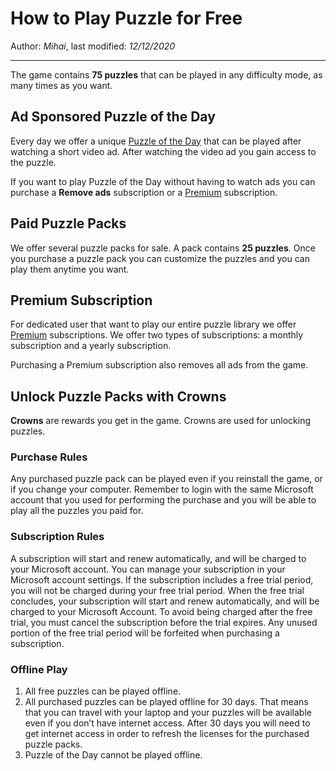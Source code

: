 # How to Play Puzzle for Free

Author: *Mihai*, last modified: _12/12/2020_

---

The game contains **75 puzzles** that can be played in any difficulty mode, as many times as you want.

## Ad Sponsored Puzzle of the Day

Every day we offer a unique [Puzzle of the Day](https://frenzygames.net/custom/pod) that can be played after watching a short video ad. After watching the video ad you gain access to the puzzle.

If you want to play Puzzle of the Day without having to watch ads you can purchase a **Remove ads** subscription or a [Premium](https://frenzygames.net/custom/premium) subscription.

## Paid Puzzle Packs

We offer several puzzle packs for sale. A pack contains **25 puzzles**. Once you purchase a puzzle pack you can customize the puzzles and you can play them anytime you want.

## Premium Subscription

For dedicated user that want to play our entire puzzle library we offer [Premium](https://frenzygames.net/custom/premium) subscriptions. We offer two types of subscriptions: a monthly subscription and a yearly subscription.

Purchasing a Premium subscription also removes all ads from the game.

## Unlock Puzzle Packs with Crowns

**Crowns** are rewards you get in the game. Crowns are used for unlocking puzzles.

### Purchase Rules

Any purchased puzzle pack can be played even if you reinstall the game, or if you change your computer. Remember to login with the same Microsoft account that you used for performing the purchase and you will be able to play all the puzzles you paid for.

### Subscription Rules

A subscription will start and renew automatically, and will be charged to your Microsoft account. You can manage your subscription in your Microsoft account settings. If the subscription includes a free trial period, you will not be charged during your free trial period. When the free trial concludes, your subscription will start and renew automatically, and will be charged to your Microsoft Account. To avoid being charged after the free trial, you must cancel the subscription before the trial expires. Any unused portion of the free trial period will be forfeited when purchasing a subscription.

### Offline Play

1. All free puzzles can be played offline.
1. All purchased puzzles can be played offline for 30 days. That means that you can travel with your laptop and your puzzles will be available even if you don’t have internet access. After 30 days you will need to get internet access in order to refresh the licenses for the purchased puzzle packs.
1. Puzzle of the Day cannot be played offline.
